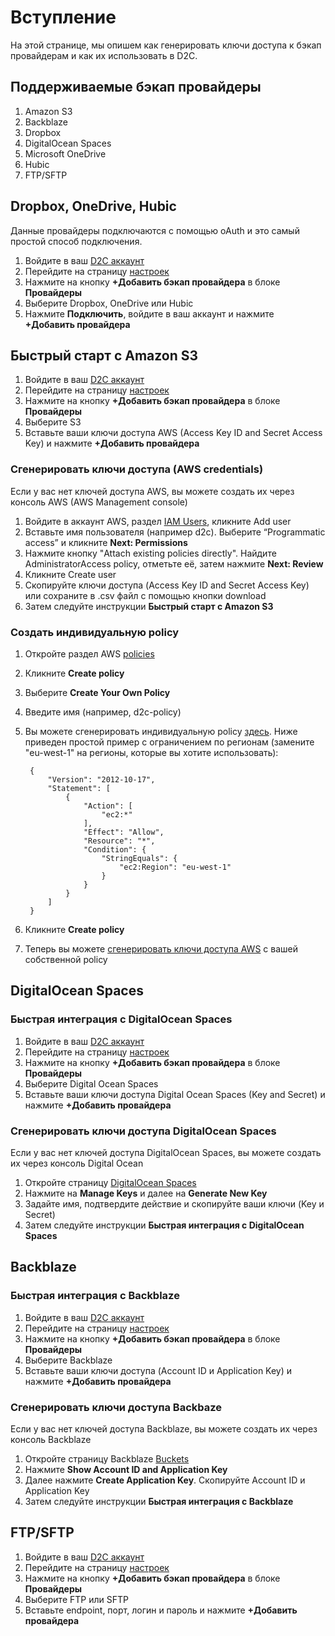 # Вступление

На этой странице, мы опишем как генерировать ключи доступа к бэкап провайдерам и как их использовать в D2C.

## Поддерживаемые бэкап провайдеры

1. Amazon S3
2. Backblaze
3. Dropbox
4. DigitalOcean Spaces
5. Microsoft OneDrive
6. Hubic
7. FTP/SFTP

## Dropbox, OneDrive, Hubic

Данные провайдеры подключаются с помощью oAuth и это самый простой способ подключения.

1. Войдите в ваш [D2C аккаунт](https://panel.d2c.io/account/login)
2. Перейдите на страницу [настроек](https://panel.d2c.io/settings)
3. Нажмите на кнопку **+Добавить бэкап провайдера** в блоке **Провайдеры**
4. Выберите Dropbox, OneDrive или Hubic
5. Нажмите **Подключить**, войдите в ваш аккаунт и нажмите **+Добавить провайдера**

## Быстрый старт с Amazon S3

1. Войдите в ваш [D2C аккаунт](https://panel.d2c.io/account/login)
2. Перейдите на страницу [настроек](https://panel.d2c.io/settings)
3. Нажмите на кнопку **+Добавить бэкап провайдера** в блоке **Провайдеры**
4. Выберите S3
5. Вставьте ваши ключи доступа AWS (Access Key ID and Secret Access Key) и нажмите **+Добавить провайдера**

### Сгенерировать ключи доступа (AWS credentials)

Если у вас нет ключей доступа AWS, вы можете создать их через консоль AWS (AWS Management console)

1. Войдите в аккаунт AWS, раздел [IAM Users](https://console.aws.amazon.com/iam/home?#/users), кликните Add user
2. Вставьте имя пользователя (например d2c). Выберите “Programmatic access” и кликните **Next: Permissions**
3. Нажмите кнопку "Attach existing policies directly". Найдите AdministratorAccess policy, отметьте её, затем нажмите **Next: Review**
4. Кликните Create user
5. Скопируйте ключи доступа (Access Key ID and Secret Access Key) или сохраните в .csv файл с помощью кнопки download
6. Затем следуйте инструкции **Быстрый старт с Amazon S3**

### Создать индивидуальную policy

1. Откройте раздел AWS [policies](https://console.aws.amazon.com/iam/home?#/policies)
2. Кликните **Create policy**
3. Выберите **Create Your Own Policy**
4. Введите имя (например, d2c-policy)
5. Вы можете сгенерировать индивидуальную policy [здесь](https://awspolicygen.s3.amazonaws.com). Ниже приведен простой пример с ограничением по регионам (замените "eu-west-1" на регионы, которые вы хотите использовать):

        {
            "Version": "2012-10-17",
            "Statement": [
                {
                    "Action": [
                        "ec2:*"
                    ],
                    "Effect": "Allow",
                    "Resource": "*",
                    "Condition": {
                        "StringEquals": {
                            "ec2:Region": "eu-west-1"
                        }
                    }
                }
            ]
        }

6. Кликните **Create policy**
7. Теперь вы можете [сгенерировать ключи доступа AWS](/getting-started/cloud-providers/#generate-aws-credentials) с вашей собственной policy

## DigitalOcean Spaces

### Быстрая интеграция с DigitalOcean Spaces

1. Войдите в ваш [D2C аккаунт](https://panel.d2c.io/account/login)
2. Перейдите на страницу [настроек](https://panel.d2c.io/settings)
3. Нажмите на кнопку **+Добавить бэкап провайдера** в блоке **Провайдеры**
4. Выберите Digital Ocean Spaces
5. Вставьте ваши ключи доступа Digital Ocean Spaces (Key and Secret) и нажмите **+Добавить провайдера**

### Сгенерировать ключи доступа DigitalOcean Spaces

Если у вас нет ключей доступа DigitalOcean Spaces, вы можете создать их через консоль Digital Ocean

1. Откройте страницу [DigitalOcean Spaces](https://cloud.digitalocean.com/spaces)
2. Нажмите на **Manage Keys** и далее на **Generate New Key**
3. Задайте имя, подтвердите действие и скопируйте ваши ключи (Key и Secret)
4. Затем следуйте инструкции **Быстрая интеграция с DigitalOcean Spaces**

## Backblaze

### Быстрая интеграция с Backblaze

1. Войдите в ваш [D2C аккаунт](https://panel.d2c.io/account/login)
2. Перейдите на страницу [настроек](https://panel.d2c.io/settings)
3. Нажмите на кнопку **+Добавить бэкап провайдера** в блоке **Провайдеры**
4. Выберите Backblaze
5. Вставьте ваши ключи доступа (Account ID и Application Key) и нажмите **+Добавить провайдера**

### Сгенерировать ключи доступа Backbaze

Если у вас нет ключей доступа Backblaze, вы можете создать их через консоль Backblaze

1. Откройте страницу Backblaze [Buckets](https://secure.backblaze.com/b2_buckets.htm)
2. Нажмите **Show Account ID and Application Key**
3. Далее нажмите **Create Application Key**. Скопируйте Account ID и Application Key
4. Затем следуйте инструкции **Быстрая интеграция с Backblaze**

## FTP/SFTP

1. Войдите в ваш [D2C аккаунт](https://panel.d2c.io/account/login)
2. Перейдите на страницу [настроек](https://panel.d2c.io/settings)
3. Нажмите на кнопку **+Добавить бэкап провайдера** в блоке **Провайдеры**
4. Выберите FTP или SFTP
5. Вставьте endpoint, порт, логин и пароль и нажмите **+Добавить провайдера**
